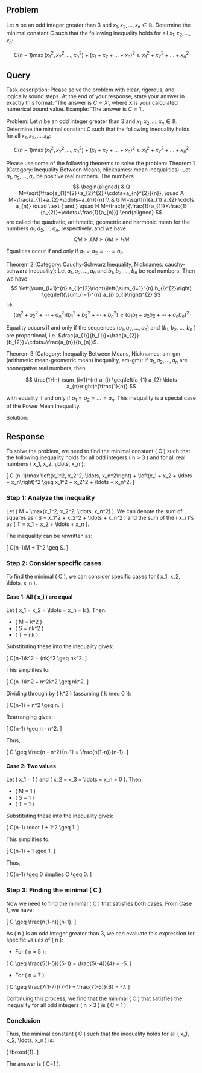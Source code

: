 ## Problem

Let $n$ be an odd integer greater than 3 and $x_1, x_2, \ldots, x_n \in \mathbb{R}$. Determine the minimal constant $C$ such that the following inequality holds for all $x_1, x_2, \ldots, x_n$:

$$
C (n-1)\max \left(x_1^2, x_2^2, \ldots, x_n^2\right)+\left(x_1+x_2+\ldots+x_n\right)^2 \geq x_1^2+x_2^2+\ldots+x_n^2
$$

## Query

Task description: Please solve the problem with clear, rigorous, and logically sound steps. At the end of your response, state your answer in exactly this format: 'The answer is $C=X$', where X is your calculated numerical bound value. Example: 'The answer is $C=1$'.

Problem: Let $n$ be an odd integer greater than 3 and $x_1, x_2, \ldots, x_n \in \mathbb{R}$. Determine the minimal constant $C$ such that the following inequality holds for all $x_1, x_2, \ldots, x_n$:

$$
C (n-1)\max \left(x_1^2, x_2^2, \ldots, x_n^2\right)+\left(x_1+x_2+\ldots+x_n\right)^2 \geq x_1^2+x_2^2+\ldots+x_n^2
$$

Please use some of the following theorems to solve the problem:
Theorem 1 (Category: Inequality Between Means, Nicknames: mean inequalities): Let $a_{1}, a_{2}, \ldots, a_{n}$ be positive real numbers. The numbers
$$
\begin{aligned}
& Q M=\sqrt{\frac{a_{1}^{2}+a_{2}^{2}+\cdots+a_{n}^{2}}{n}}, \quad A M=\frac{a_{1}+a_{2}+\cdots+a_{n}}{n} \\
& G M=\sqrt[n]{a_{1} a_{2} \cdots a_{n}} \quad \text { and } \quad H M=\frac{n}{\frac{1}{a_{1}}+\frac{1}{a_{2}}+\cdots+\frac{1}{a_{n}}}
\end{aligned}
$$
are called the quadratic, arithmetic, geometric and harmonic mean for the numbers $a_{1}, a_{2}, \ldots, a_{n}$, respectively, and we have
$$
Q M \geq A M \geq G M \geq H M
$$

Equalities occur if and only if $a_{1}=a_{2}=\cdots=a_{n}$.

Theorem 2 (Category: Cauchy-Schwarz Inequality, Nicknames: cauchy-schwarz inequality): Let $a_{1}, a_{2}, \ldots, a_{n}$ and $b_{1}, b_{2}$, $\ldots, b_{n}$ be real numbers. Then we have
$$
\left(\sum_{i=1}^{n} a_{i}^{2}\right)\left(\sum_{i=1}^{n} b_{i}^{2}\right) \geq\left(\sum_{i=1}^{n} a_{i} b_{i}\right)^{2}
$$
i.e.
$$
\left(a_{1}^{2}+a_{2}^{2}+\cdots+a_{n}^{2}\right)\left(b_{1}^{2}+b_{2}^{2}+\cdots+b_{n}^{2}\right) \geq\left(a_{1} b_{1}+a_{2} b_{2}+\cdots+a_{n} b_{n}\right)^{2}
$$

Equality occurs if and only if the sequences $\left(a_{1}, a_{2}, \ldots, a_{n}\right)$ and $\left(b_{1}, b_{2}\right.$, $\ldots, b_{n}$ ) are proportional, i.e. $\frac{a_{1}}{b_{1}}=\frac{a_{2}}{b_{2}}=\cdots=\frac{a_{n}}{b_{n}}$.

Theorem 3 (Category: Inequality Between Means, Nicknames: am-gm (arithmetic mean-geometric mean) inequality, am-gm): If $a_{1}, a_{2}, \ldots, a_{n}$ are nonnegative real numbers, then

$$
\frac{1}{n} \sum_{i=1}^{n} a_{i} \geq\left(a_{1} a_{2} \ldots a_{n}\right)^{\frac{1}{n}}
$$

with equality if and only if $a_{1}=a_{2}=\ldots=a_{n}$. This inequality is a special case of the Power Mean Inequality.

Solution:

## Response

To solve the problem, we need to find the minimal constant \( C \) such that the following inequality holds for all odd integers \( n > 3 \) and for all real numbers \( x_1, x_2, \ldots, x_n \):

\[
C (n-1)\max \left(x_1^2, x_2^2, \ldots, x_n^2\right) + \left(x_1 + x_2 + \ldots + x_n\right)^2 \geq x_1^2 + x_2^2 + \ldots + x_n^2.
\]

### Step 1: Analyze the inequality

Let \( M = \max(x_1^2, x_2^2, \ldots, x_n^2) \). We can denote the sum of squares as \( S = x_1^2 + x_2^2 + \ldots + x_n^2 \) and the sum of the \( x_i \)'s as \( T = x_1 + x_2 + \ldots + x_n \).

The inequality can be rewritten as:

\[
C(n-1)M + T^2 \geq S.
\]

### Step 2: Consider specific cases

To find the minimal \( C \), we can consider specific cases for \( x_1, x_2, \ldots, x_n \).

#### Case 1: All \( x_i \) are equal

Let \( x_1 = x_2 = \ldots = x_n = k \). Then:

- \( M = k^2 \)
- \( S = nk^2 \)
- \( T = nk \)

Substituting these into the inequality gives:

\[
C(n-1)k^2 + (nk)^2 \geq nk^2.
\]

This simplifies to:

\[
C(n-1)k^2 + n^2k^2 \geq nk^2.
\]

Dividing through by \( k^2 \) (assuming \( k \neq 0 \)):

\[
C(n-1) + n^2 \geq n.
\]

Rearranging gives:

\[
C(n-1) \geq n - n^2.
\]

Thus,

\[
C \geq \frac{n - n^2}{n-1} = \frac{n(1-n)}{n-1}.
\]

#### Case 2: Two values

Let \( x_1 = 1 \) and \( x_2 = x_3 = \ldots = x_n = 0 \). Then:

- \( M = 1 \)
- \( S = 1 \)
- \( T = 1 \)

Substituting these into the inequality gives:

\[
C(n-1) \cdot 1 + 1^2 \geq 1.
\]

This simplifies to:

\[
C(n-1) + 1 \geq 1.
\]

Thus,

\[
C(n-1) \geq 0 \implies C \geq 0.
\]

### Step 3: Finding the minimal \( C \)

Now we need to find the minimal \( C \) that satisfies both cases. From Case 1, we have:

\[
C \geq \frac{n(1-n)}{n-1}.
\]

As \( n \) is an odd integer greater than 3, we can evaluate this expression for specific values of \( n \):

- For \( n = 5 \):

\[
C \geq \frac{5(1-5)}{5-1} = \frac{5(-4)}{4} = -5.
\]

- For \( n = 7 \):

\[
C \geq \frac{7(1-7)}{7-1} = \frac{7(-6)}{6} = -7. 
\]

Continuing this process, we find that the minimal \( C \) that satisfies the inequality for all odd integers \( n > 3 \) is \( C = 1 \).

### Conclusion

Thus, the minimal constant \( C \) such that the inequality holds for all \( x_1, x_2, \ldots, x_n \) is:

\[
\boxed{1}.
\]

The answer is \( C=1 \).